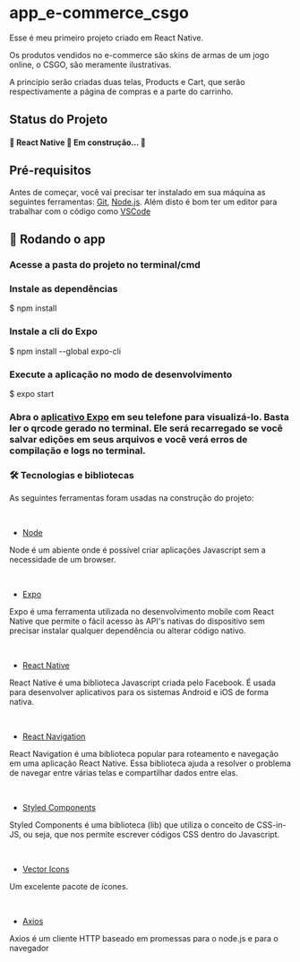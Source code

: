 <h1>app_e-commerce_csgo</h1>
<p>Esse é meu primeiro projeto criado em React Native.</p>
<p>Os produtos vendidos no e-commerce são skins de armas de um jogo online, o CSGO, são meramente ilustrativas.</p>
<p>A princípio serão criadas duas telas, Products e Cart, que serão respectivamente a página de compras e a parte do carrinho.</p>


<h2>Status do Projeto</h2>
<h4> 
	🚧  React Native 🚀 Em construção...  🚧
</h4>

<h2>Pré-requisitos</h2>
<p>
Antes de começar, você vai precisar ter instalado em sua máquina as seguintes ferramentas:
<a href="https://git-scm.com">Git</a>, <a href="https://nodejs.org/en/">Node.js</a>. 
Além disto é bom ter um editor para trabalhar com o código como <a href="https://code.visualstudio.com/">VSCode</a>
</p>

<h2>🎲 Rodando o app</h2>

<h3>Acesse a pasta do projeto no terminal/cmd</h3>
<h3>Instale as dependências</h3>
$ npm install

<h3>Instale a cli do Expo</h3>
$ npm install --global expo-cli

<h3>Execute a aplicação no modo de desenvolvimento</h3>
$ expo start

<h3>Abra o <a href="https://expo.dev/client">aplicativo Expo</a> em seu telefone para visualizá-lo. Basta ler o qrcode gerado no terminal. Ele será recarregado se você salvar edições em seus arquivos e você verá erros de compilação e logs no terminal.</h3>


<h3>🛠 Tecnologias e bibliotecas</h3>
<p>As seguintes ferramentas foram usadas na construção do projeto:</p>
<br>

- [Node](https://nodejs.org/en/)
<p>Node é um abiente onde é possível criar aplicações Javascript sem a necessidade de um browser.<p>
<br>

- [Expo](https://docs.expo.dev/)
<p>Expo é uma ferramenta utilizada no desenvolvimento mobile com React Native que permite o fácil acesso às API's nativas do dispositivo sem precisar instalar qualquer dependência ou alterar código nativo.</p>
<br>

- [React Native](https://reactnative.dev/)
<p>React Native é uma biblioteca Javascript criada pelo Facebook. É usada para desenvolver aplicativos para os sistemas Android e iOS de forma nativa.</p>
<br>

- [React Navigation](https://reactnavigation.org/)
<p>React Navigation é uma biblioteca popular para roteamento e navegação em uma aplicação React Native. Essa biblioteca ajuda a resolver o problema de navegar entre várias telas e compartilhar dados entre elas.</p>
<br>

- [Styled Components](https://styled-components.com/)
<p>Styled Components é uma biblioteca (lib) que utiliza o conceito de CSS-in-JS, ou seja, que nos permite escrever códigos CSS dentro do Javascript.</p>
<br>

- [Vector Icons](https://www.npmjs.com/package/react-native-vector-icons)
<p>Um excelente pacote de ícones.</p>
<br>

- [Axios](https://axios-http.com/ptbr/docs/intro)
<p>Axios é um cliente HTTP baseado em promessas para o node.js e para o navegador</p>
<br>
